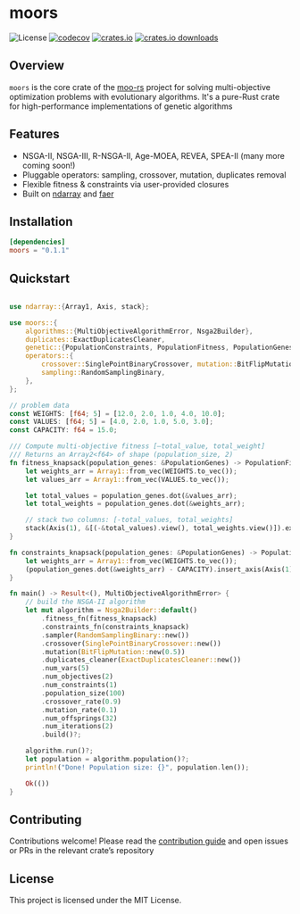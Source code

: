 # moors
![License](https://img.shields.io/badge/License-MIT-blue.svg)
[![codecov](https://codecov.io/gh/andresliszt/moo-rs/graph/badge.svg?token=KC6EAVYGHX?flag=moors)](https://codecov.io/gh/andresliszt/moo-rs?flag=moors)
[![crates.io](https://img.shields.io/crates/v/moors.svg)](https://crates.io/crates/moors)
[![crates.io downloads](https://img.shields.io/crates/d/moors.svg)](https://crates.io/crates/moors)

## Overview

`moors` is the core crate of the [moo-rs](https://github.com/andresliszt/moo-rs/) project for solving multi-objective optimization problems with evolutionary algorithms. It's a pure-Rust crate for high-performance implementations of genetic algorithms

## Features

- NSGA-II, NSGA-III, R-NSGA-II, Age-MOEA, REVEA, SPEA-II (many more coming soon!)
- Pluggable operators: sampling, crossover, mutation, duplicates removal
- Flexible fitness & constraints via user-provided closures
- Built on [ndarray](https://github.com/rust-ndarray/ndarray) and [faer](https://github.com/sarah-quinones/faer-rs)

## Installation

```toml
[dependencies]
moors = "0.1.1"
```

## Quickstart

```rust

use ndarray::{Array1, Axis, stack};

use moors::{
    algorithms::{MultiObjectiveAlgorithmError, Nsga2Builder},
    duplicates::ExactDuplicatesCleaner,
    genetic::{PopulationConstraints, PopulationFitness, PopulationGenes},
    operators::{
        crossover::SinglePointBinaryCrossover, mutation::BitFlipMutation,
        sampling::RandomSamplingBinary,
    },
};

// problem data
const WEIGHTS: [f64; 5] = [12.0, 2.0, 1.0, 4.0, 10.0];
const VALUES: [f64; 5] = [4.0, 2.0, 1.0, 5.0, 3.0];
const CAPACITY: f64 = 15.0;

/// Compute multi-objective fitness [–total_value, total_weight]
/// Returns an Array2<f64> of shape (population_size, 2)
fn fitness_knapsack(population_genes: &PopulationGenes) -> PopulationFitness {
    let weights_arr = Array1::from_vec(WEIGHTS.to_vec());
    let values_arr = Array1::from_vec(VALUES.to_vec());

    let total_values = population_genes.dot(&values_arr);
    let total_weights = population_genes.dot(&weights_arr);

    // stack two columns: [-total_values, total_weights]
    stack(Axis(1), &[(-&total_values).view(), total_weights.view()]).expect("stack failed")
}

fn constraints_knapsack(population_genes: &PopulationGenes) -> PopulationConstraints {
    let weights_arr = Array1::from_vec(WEIGHTS.to_vec());
    (population_genes.dot(&weights_arr) - CAPACITY).insert_axis(Axis(1))
}

fn main() -> Result<(), MultiObjectiveAlgorithmError> {
    // build the NSGA-II algorithm
    let mut algorithm = Nsga2Builder::default()
        .fitness_fn(fitness_knapsack)
        .constraints_fn(constraints_knapsack)
        .sampler(RandomSamplingBinary::new())
        .crossover(SinglePointBinaryCrossover::new())
        .mutation(BitFlipMutation::new(0.5))
        .duplicates_cleaner(ExactDuplicatesCleaner::new())
        .num_vars(5)
        .num_objectives(2)
        .num_constraints(1)
        .population_size(100)
        .crossover_rate(0.9)
        .mutation_rate(0.1)
        .num_offsprings(32)
        .num_iterations(2)
        .build()?;

    algorithm.run()?;
    let population = algorithm.population()?;
    println!("Done! Population size: {}", population.len());

    Ok(())
}
```

## Contributing

Contributions welcome! Please read the [contribution guide](https://andresliszt.github.io/moo-rs/development) and open issues or PRs in the relevant crate’s repository

## License

This project is licensed under the MIT License.
